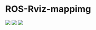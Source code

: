 # ROS-Rviz-mappimg
![](https://i.imgur.com/QYBz8qp.png)
![](https://i.imgur.com/cEQSPT3.png)
![](https://i.imgur.com/Ydbd1eg.png)
